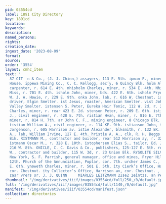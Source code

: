 ```yaml
---
pid: 03554cd
label: 1891 City Directory
key: 1891cd
location: 
keywords: 
description: 
named_persons: 
rights: 
creation_date: 
ingest_date: '2023-08-09'
format: 
source: 
order: '3554'
layout: cmhc_item
text: "                                                                                            CHI
  87 CIT  n & Co., (J. J. Chinn,) assayers, 113 E. 5th. ipman F., miner, bds. Milwaukee
  House. ippewa Mining Co., C. C. Kellogg, sec’y, 6 Quincy Blk. holm Alexander M.,
  carpenter, r. 614 E. 4th. mhisholm Charles, miner, r. 534 E. 4th. Nhisholm Jennie
  Miss, r. 701 E. 4th. isholm John, miner, bds. 422 E. 6th. isholm Pryor H., teamster,
  W. J. A. Howie, r. 229 E. 9th. onka John, lab, r. 616 W. Chestnut. ist Jacob, cart
  driver, Elgin Smelter. ist Jesus, roaster, American Smelter. vist John, wks. Arkansas
  Valley Smelter. istensen S. Peter, Eureka Hair Tonic, 112 W. 2d, r. 222 E. 3d. istenson
  Charles, miner, r. rear 423 E. 2d. stenson Peter, r. 209 E. 6th. istian Charles
  J., civil engineer, r. 428 E. 7th. ristian Hvan, miner, r. 816 E. 7th. ristian James,
  miner, r. 814 H. 7th. ar John C. F., mining engineer, 8 Chicago Blk, r. 218 . 6th.
  tistian William A., civil engineer, r. 114 KE. 9th. istianson John, tailor, J. L.
  Jorgenson, r. 605 Harrison av. istie Alexander, blksmith, r. 132 EK. 14th. ristie
  A., lab, William Irvine, 127 E. 4th. hristie A. A., clk, R. H. Beggs & Co., r. Delaware
  Bik. RISTMANN M., contractor and builder, rear 512 Harrison ay, r. 328 E. 10th.
  istmann Oscar M., r. 328 E. 10th. istophersen Elias S., tailor, Ed. Jackson, r.
  216 W. 8th. ONICLE, C. C. Davis & Co., publishers, 125-127 E. 5th. ronister Willis
  W., contractor and builder, 115 W. 3d, r. 23 Union Blk. RYSOLITE SILVER MINING CO.,
  New York, S. F. Parrish, general manager, office and mines, Fryer Hill, head E.
  12th. Phurch of the Annunciation, Poplar, cor. 7th. urcher James C., miner, r. 428
  E. 6th. ynoweth Charles, miner, r. 501 E. 5th. ity Cierk’s Office, Harrison av,
  cor. Chestnut. ity Collector’s Office, Harrison av, cor. Chestnut. ,  PAPER HANGING,
  zasr vrers sr. J, J, QUINN     MIARLES LEITZMANN 22se2 2eintzs, an Pepatring,    "
thumbnail: "/img/derivatives/iiif/images/03554cd/full/250,/0/default.jpg"
full: "/img/derivatives/iiif/images/03554cd/full/1140,/0/default.jpg"
manifest: "/img/derivatives/iiif/03554cd/manifest.json"
collection: directories
---
```

